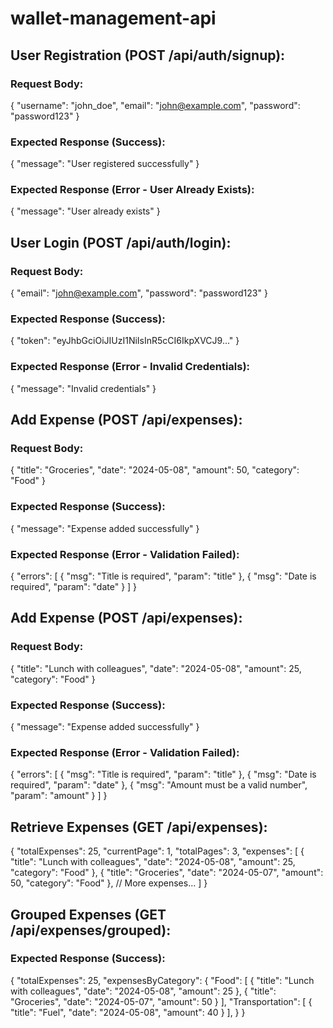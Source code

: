 # wallet-management-api

## User Registration (POST /api/auth/signup):
### Request Body:
{
  "username": "john_doe",
  "email": "john@example.com",
  "password": "password123"
}

### Expected Response (Success):
{
  "message": "User registered successfully"
}

### Expected Response (Error - User Already Exists):
{
  "message": "User already exists"
}

## User Login (POST /api/auth/login):
### Request Body:
{
  "email": "john@example.com",
  "password": "password123"
}

### Expected Response (Success):
{
  "token": "eyJhbGciOiJIUzI1NiIsInR5cCI6IkpXVCJ9..."
}

### Expected Response (Error - Invalid Credentials):
{
  "message": "Invalid credentials"
}

## Add Expense (POST /api/expenses):
### Request Body:
{
  "title": "Groceries",
  "date": "2024-05-08",
  "amount": 50,
  "category": "Food"
}

### Expected Response (Success):
{
  "message": "Expense added successfully"
}

### Expected Response (Error - Validation Failed):
{
  "errors": [
    { "msg": "Title is required", "param": "title" },
    { "msg": "Date is required", "param": "date" }
  ]
}

## Add Expense (POST /api/expenses):
### Request Body:
{
  "title": "Lunch with colleagues",
  "date": "2024-05-08",
  "amount": 25,
  "category": "Food"
}

### Expected Response (Success):
{
  "message": "Expense added successfully"
}

### Expected Response (Error - Validation Failed):
{
  "errors": [
    { "msg": "Title is required", "param": "title" },
    { "msg": "Date is required", "param": "date" },
    { "msg": "Amount must be a valid number", "param": "amount" }
  ]
}

## Retrieve Expenses (GET /api/expenses):

{
  "totalExpenses": 25,
  "currentPage": 1,
  "totalPages": 3,
  "expenses": [
    { "title": "Lunch with colleagues", "date": "2024-05-08", "amount": 25, "category": "Food" },
    { "title": "Groceries", "date": "2024-05-07", "amount": 50, "category": "Food" },
    // More expenses...
  ]
}

## Grouped Expenses (GET /api/expenses/grouped):
### Expected Response (Success):
{
  "totalExpenses": 25,
  "expensesByCategory": {
    "Food": [
      { "title": "Lunch with colleagues", "date": "2024-05-08", "amount": 25 },
      { "title": "Groceries", "date": "2024-05-07", "amount": 50 }
    ],
    "Transportation": [
      { "title": "Fuel", "date": "2024-05-08", "amount": 40 }
    ],
  }
}
